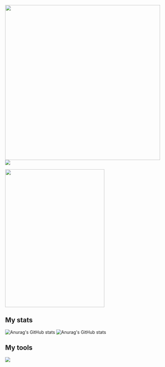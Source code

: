 
<p align="left">
  <img src='https://pbs.twimg.com/media/FzKBNcQaYAAbOmX?format=jpg&name=4096x4096' height='500' align="left">
</p>


![](https://files.xmdhs.com/genshin/svg/108/816467546)

<p align="left">
  <img width="320" height="445" src="https://spotify-github-profile.kittinanx.com/api/view?uid=31pw47doexup26slyntfifm3uwx4&cover_image=true&theme=default&bar_color=ff0000&bar_color_cover=true">
</p>

## My stats
![Anurag's GitHub stats](https://github-profile-summary-cards.vercel.app/api/cards/repos-per-language?username=r3nyah&theme=discord_old_blurple)
![Anurag's GitHub stats](https://github-profile-summary-cards.vercel.app/api/cards/most-commit-language?username=r3nyah&theme=discord_old_blurple)


## My tools
<p align="left">
  <a href="https://skillicons.dev">
    <img src="https://skillicons.dev/icons?i=flutter,dart,firebase,kotlin,java,vscode,android" />
  </a>
</p>
